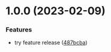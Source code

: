 # 1.0.0 (2023-02-09)


### Features

* try feature release ([487bcba](https://github.com/ludovicm67/php-playground-semantic-release/commit/487bcba20ac0aba60cbdb76bc7c275db6fb844fc))
